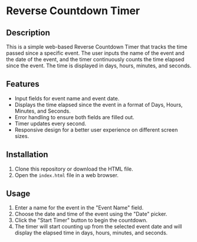 # Reverse Countdown Timer

## Description
This is a simple web-based Reverse Countdown Timer that tracks the time passed since a specific event. The user inputs the name of the event and the date of the event, and the timer continuously counts the time elapsed since the event. The time is displayed in days, hours, minutes, and seconds.

## Features
- Input fields for event name and event date.
- Displays the time elapsed since the event in a format of Days, Hours, Minutes, and Seconds.
- Error handling to ensure both fields are filled out.
- Timer updates every second.
- Responsive design for a better user experience on different screen sizes.

## Installation

1. Clone this repository or download the HTML file.
2. Open the `index.html` file in a web browser.

## Usage

1. Enter a name for the event in the "Event Name" field.
2. Choose the date and time of the event using the "Date" picker.
3. Click the "Start Timer" button to begin the countdown.
4. The timer will start counting up from the selected event date and will display the elapsed time in days, hours, minutes, and seconds.
